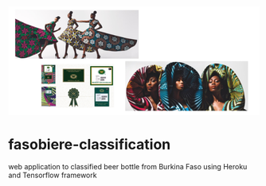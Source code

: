 ![](https://github.com/armelsoubeiga/WaxClassification/blob/master/bg.PNG)

# fasobiere-classification

web application to classified beer bottle from Burkina Faso using Heroku and Tensorflow framework
